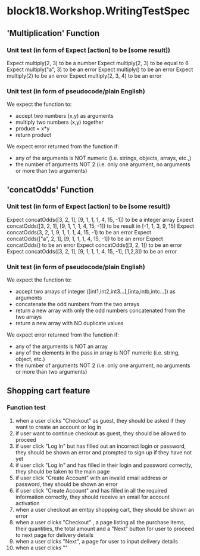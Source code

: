 # block18.Workshop.WritingTestSpec
## 'Multiplication' Function
### Unit test (in form of Expect [action] to be [some result])
Expect multiply(2, 3) to be a number
Expect multiply(2, 3) to be equal to 6
Expect multiply("a", 3) to be an error
Expect multiply() to be an error
Expect multiply(2) to be an error
Expect multiply(2, 3, 4) to be an error

### Unit test (in form of pseudocode/plain English)
We expect the function to:
- accept two numbers (x,y) as arguments
- multiply two numbers (x,y) together
- product = x*y
- return product

We expect error returned from the function if:
- any of the arguments is NOT numeric (i.e. strings, objects, arrays, etc.,)
- the number of arguments NOT 2 (i.e. only one argument, no arguments or more than two arguments)

## 'concatOdds' Function
### Unit test (in form of Expect [action] to be [some result])
Expect concatOdds([3, 2, 1], [9, 1, 1, 1, 4, 15, -1]) to be a integer array
Expect concatOdds([3, 2, 1], [9, 1, 1, 1, 4, 15, -1]) to be result in [-1, 1, 3, 9, 15]
Expect concatOdds(3, 2, 1, 9, 1, 1, 1, 4, 15, -1) to be an error
Expect concatOdds(["a", 2, 1], [9, 1, 1, 1, 4, 15, -1]) to be an error
Expect concatOdds() to be an error
Expect concatOdds([3, 2, 1]) to be an error
Expect concatOdds([3, 2, 1], [9, 1, 1, 1, 4, 15, -1], [1,2,3]) to be an error

### Unit test (in form of pseudocode/plain English)
We expect the function to:
- accept two arrays of integer ([int1,int2,int3...],[inta,intb,intc...]) as arguments
- concatenate the odd numbers from the two arrays 
- return a new array with only the odd numbers concatenated from the two arrays
- return a new array with NO duplicate values 

We expect error returned from the function if:
- any of the arguments is NOT an array 
- any of the elements in the pass in array is NOT numeric (i.e. string, object, etc.)
- the number of arguments NOT 2 (i.e. only one argument, no arguments or more than two arguments)

## Shopping cart feature
### Function test 
1. when a user clicks "Checkout" as guest, they should be asked if they want to create an account or log in
2. if user want to continue checkout as guest, they should be allowed to proceed
3. if user click "Log In" but has filled out an incorrect login or password, they should be shown an error and prompted to sign up if they have not yet
4. if user click "Log In" and has filled in their login and password correctly, they should be taken to the main page
5. if user click "Create Account" with an invalid email address or password, they should be shown an error
6. if user click "Create Account" and has filled in all the required information correctly, they should receive an email for account activation
7. when a user checkout an emtpy shopping cart, they should be shown an error
8. when a user clicks "Checkout" , a page listing all the purchase items, their quantities, the total amount and a "Next" button for user to proceed to next page for delivery details
9. when a user clicks "Next", a page for user to input delivery details
10. when a user clicks "" 
     




